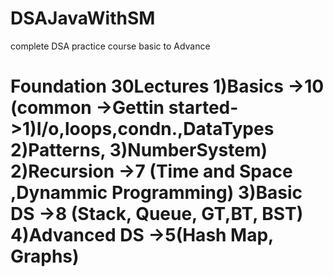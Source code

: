 # DSAJavaWithSM
complete DSA practice course basic to Advance

Foundation 30Lectures
1)Basics ->10 (common ->Gettin started->1)I/o,loops,condn.,DataTypes  2)Patterns, 3)NumberSystem)
2)Recursion ->7  (Time and Space ,Dynammic Programming)
3)Basic DS ->8 (Stack, Queue, GT,BT, BST)
4)Advanced DS ->5(Hash Map, Graphs)
==================================================================
